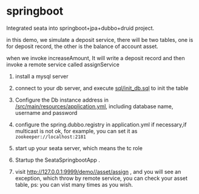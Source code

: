 # springboot

Integrated seata into springboot+jpa+dubbo+druid project.


in this demo, we simulate a deposit service, there will be two tables, one is for deposit record, the other is the  balance of account asset. 

when we invoke increaseAmount, It will write a deposit record and then invoke a remote service called assignService

1. install a mysql server

2. connect to your db server, and execute [sql/init_db.sql](https://github.com/seata/seata-samples/blob/master/springboot/src/main/resources/sql/initial_db.sql)  to init the table

3. Configure the Db instance address in [/src/main/resources/application.yml](https://github.com/seata/seata-samples/blob/master/springboot/src/main/resources/application.yml#L13-L35), 
 including database name, username and password
 
4. configure the spring.dubbo.registry in application.yml if necessary,if multicast is not ok, for example, you can set it as `zookeeper://localhost:2181`

5. start up your seata server, which means the tc role 

6. Startup the SeataSpringbootApp .

7. visit http://127.0.0.1:9999/demo//asset/assign , and you will see an exception, which throw by remote service, you can check your asset table, ps: you can vist many times as you wish.
